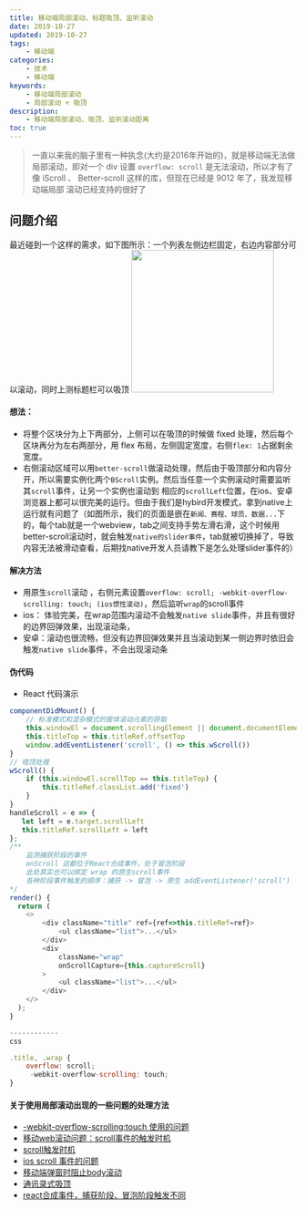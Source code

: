```yaml
---
title: 移动端局部滚动、标题吸顶、监听滚动
date: 2019-10-27
updated: 2019-10-27
tags:
    - 移动端
categories:
    - 技术
    - 移动端
keywords: 
    - 移动端局部滚动
    - 局部滚动 + 吸顶
description: 
    - 移动端局部滚动、吸顶、监听滚动距离
toc: true
---
```

> 一直以来我的脑子里有一种执念(大约是2016年开始的)，就是移动端无法做局部滚动，即对一个 div 设置 `overflow: scroll` 是无法滚动，所以才有了像 iScroll 、 Better-scroll 这样的库，但现在已经是 9012 年了，我发现移动端局部 滚动已经支持的很好了

<!-- more -->
## 问题介绍
最近碰到一个这样的需求，如下图所示：一个列表左侧边栏固定，右边内容部分可以滚动，同时上测标题栏可以吸顶
<img src="http://img.code-sky.cn/1572156980135.jpg" width="250px">

#### 想法：
- 将整个区块分为上下两部分，上侧可以在吸顶的时候做 fixed 处理，然后每个区块再分为左右两部分，用 flex 布局，左侧固定宽度，右侧`flex: 1`占据剩余宽度。
- 右侧滚动区域可以用`better-scroll`做滚动处理，然后由于吸顶部分和内容分开，所以需要实例化两个`BScroll`实例。然后当任意一个实例滚动时需要监听其`scroll`事件，让另一个实例也滚动到 相应的`scrollLeft`位置，在ios、安卓浏览器上都可以很完美的运行。但由于我们是hybird开发模式，拿到native上运行就有问题了（如图所示，我们的页面是嵌在`新闻、赛程、球员、数据...`下的，每个tab就是一个webview，tab之间支持手势左滑右滑，这个时候用better-scroll滚动时，就会触发`native的slider事件`，tab就被切换掉了，导致内容无法被滑动查看，后期找native开发人员请教下是怎么处理slider事件的）
  
#### 解决方法 
- 用原生`scroll`滚动 ，右侧元素设置`overflow: scroll; -webkit-overflow-scrolling: touch; (ios惯性滚动)`，然后监听`wrap`的scroll事件
- ios： 体验完美，在wrap范围内滚动不会触发`native slide`事件，并且有很好的边界回弹效果，出现滚动条，
- 安卓：滚动也很流畅，但没有边界回弹效果并且当滚动到某一侧边界时依旧会触发`native slide`事件，不会出现滚动条
  
####  伪代码
- React 代码演示
```js
componentDidMount() {
    // 标准模式和混杂模式的窗体滚动元素的获取
    this.windowEl = document.scrollingElement || document.documentElement
    this.titleTop = this.titleRef.offsetTop
    window.addEventListener('scroll', () => this.wScroll())
}
// 吸顶处理
wScroll() {
    if (this.windowEl.scrollTop == this.titleTop) {
        this.titleRef.classList.add('fixed')
    }
}
handleScroll = e => {
   let left = e.target.scrollLeft
   this.titleRef.scrollLeft = left 
};
/**
    监测捕获阶段的事件
    onScroll 这都位于React合成事件，处于冒泡阶段
    此处其实也可以绑定 wrap 的原生scroll事件
    各种阶段事件触发的顺序：捕获 -> 冒泡 -> 原生 addEventListener('scroll')
*/
render() {
  return (
    <>
        <div className="title" ref={ref=>this.titleRef=ref}>
            <ul className="list">...</ul>
        </div>
        <div
            className="wrap"
            onScrollCapture={this.captureScroll}
        >
            <ul className="list">...</ul>
        </div>
    </>
  );
}

------------
css

.title, .wrap {
    overflow: scroll;
     -webkit-overflow-scrolling: touch;
}
```
#### 关于使用局部滚动出现的一些问题的处理方法
- [-webkit-overflow-scrolling:touch 使用的问题](https://juejin.im/post/5c2cb488f265da61542dbc6b)
- [移动web滚动问题：scroll事件的触发时机](http://www.alloyteam.com/2017/04/secrets-of-mobile-web-scroll-bars-and-drop-refresh/)
- [scroll触发时机](https://merrier.wang/mobile-scroll-events/)
- [ios scroll 事件的问题](https://zhuanlan.zhihu.com/p/24837233)
- [移动端弹窗时阻止body滚动](https://www.zhangxinxu.com/wordpress/2016/12/web-mobile-scroll-prevent-window-js-css/)
- [通讯录式吸顶](https://segmentfault.com/a/1190000017998387)
- [react合成事件，捕获阶段、冒泡阶段触发不同](https://zh-hans.reactjs.org/docs/events.html#supported-events)
